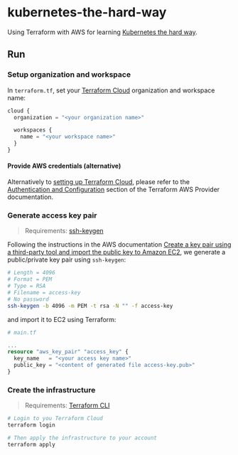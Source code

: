 # kubernetes-the-hard-way

Using Terraform with AWS for learning
[Kubernetes the hard way](https://github.com/kelseyhightower/kubernetes-the-hard-way).

## Run

### Setup organization and workspace

In `terraform.tf`, set your [Terraform Cloud](https://cloud.hashicorp.com/products/terraform) organization
and workspace name:

```terraform
cloud {
  organization = "<your organization name>"

  workspaces {
    name = "<your workspace name>"
  }
}
```

#### Provide AWS credentials (alternative)

Alternatively to [setting up Terraform Cloud](#setup-organization-and-workspace), please refer to the
[Authentication and Configuration](https://registry.terraform.io/providers/hashicorp/aws/latest/docs#authentication-and-configuration)
section of the Terraform AWS Provider documentation.

### Generate access key pair

> Requirements: [ssh-keygen](https://en.wikipedia.org/wiki/Ssh-keygen)

Following the instructions in the AWS documentation
[Create a key pair using a third-party tool and import the public key to Amazon EC2](https://docs.aws.amazon.com/AWSEC2/latest/UserGuide/create-key-pairs.html#how-to-generate-your-own-key-and-import-it-to-aws),
we generate a public/private key pair using `ssh-keygen`:

```bash
# Length = 4096
# Format = PEM
# Type = RSA
# Filename = access-key
# No password
ssh-keygen -b 4096 -m PEM -t rsa -N "" -f access-key
```

and import it to EC2 using Terraform:

```terraform
# main.tf

...
resource "aws_key_pair" "access_key" {
  key_name   = "<your access key name>"
  public_key = "<content of generated file access-key.pub>"
}
```

### Create the infrastructure

> Requirements: [Terraform CLI](https://learn.hashicorp.com/tutorials/terraform/install-cli)

```bash
# Login to you Terraform Cloud
terraform login

# Then apply the infrastructure to your account
terraform apply
```

